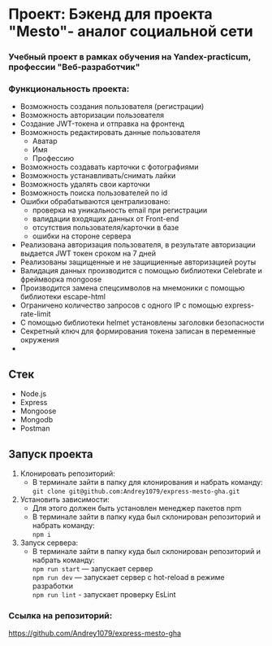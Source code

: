 # Проект: Бэкенд для проекта "Mesto"- аналог социальной сети
### Учебный проект в рамках обучения на Yandex-practicum, профессии "Веб-разработчик"

### Функциональность проекта:
- Возможность создания пользователя (регистрации)
- Возможность авторизации пользователя
- Создание JWT-токена и отправка на фронтенд
- Возможность редактировать данные пользователя
   - Аватар
   - Имя
   - Профессию
- Возможность создавать карточки с фотографиями
- Возможность устанавливать/снимать лайки
- Возможность удалять свои карточки
- Возможность поиска пользователей по id
- Ошибки обрабатываются централизовано:
  - проверка на уникальность email при регистрации
  - валидации входящих данных от Front-end
  - отсутствия пользователя/карточки в базе
  - ошибки на стороне сервера
- Реализована авторизация пользователя, в результате авторизации выдается JWT токен сроком на 7 дней
- Реализованы защищенные и не защищиенные авторизацией роуты
- Валидация данных производится с помощью библиотеки Celebrate и фреймворка mongoose
- Производится замена спецсимволов на мнемоники с помощью библиотеки escape-html
- Ограничено количество запросов с одного IP с помощью express-rate-limit
- С помощью библиотеки helmet установлены заголовки безопасности
- Секретный ключ для формирования токена записан в переменные окружения
- 
## Стек
- Node.js
- Express
- Mongoose
- Mongodb
- Postman

## Запуск проекта
1. Клонировать репозиторий:
   - В терминале зайти в папку для клонирования и набрать команду:<br>
```git clone git@github.com:Andrey1079/express-mesto-gha.git```
2. Установить зависимости:
    - Для этого должен быть установлен менеджер пакетов npm
    - В терминале зайти в папку куда был склонирован репозиторий и набрать команду:<br>
```npm i```
3. Запуск сервера:
    - В терминале зайти в папку куда был склонирован репозиторий и набрать команду:<br>
```npm run start``` — запускает сервер  <br>
```npm run dev``` — запускает сервер с hot-reload  в режиме разработки<br>
```npm run lint``` - запускает проверку EsLint<br>

### Ссылка на репозиторий:
https://github.com/Andrey1079/express-mesto-gha
